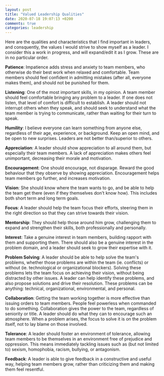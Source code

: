 ```yaml
---
layout: post
title: "Valued Leadership Qualities"
date: 2020-07-18 19:07:13 +0200
comments: true
categories: leadership
---
```


Here are the qualities and characteristics that I find important in leaders, and consquently, the values I would strive to show myself as a leader. I consider this a work in progress, and will expand/edit it as I grow. These are in no particular order.

**Patience**: Impatience adds stress and anxiety to team members, who otherwise do their best work when relaxed and comfortable. Team members should feel confident in admitting mistakes (after all, everyone makes them), and should not be punished for them.

**Listening**: One of the most important skills, in my opinion. A team member should feel comfortable bringing any problem to a leader. If one does not listen, that level of comfort is difficult to establish. A leader should not interrupt others when they speak, and should seek to understand what the team member is trying to communicate, rather than waiting for their turn to speak.

**Humility**: I believe everyone can learn something from anyone else, regardless of their age, experience, or background. Keep an open mind, and be open to new surprises. Leaders are not better than/superior to others.

**Appreciation**: A leader should show appreciation to all around them, but especially their team members. A lack of appreciation makes others feel unimportant, decreasing their morale and motivation.

**Encouragement**: One should encourage, not disparage. Reward the good behaviour that they observe by showing appreciation. Encouragement helps team members go further, and increases motivation.

**Vision**: She should know where the team wants to go, and be able to help the team get there (even if they themselves don't know how). This includes both short term and long term goals.

**Focus**: A leader should help the team focus their efforts, steering them in the right direction so that they can strive towards their vision.

**Mentorship**: They should help those around him grow, challenging them to expand and strengthen their skills, both professionally and personally.

**Interest**: Take a genuine interest in team members, building rapport with them and supporting them. There should also be a genuine interest in the problem domain, and a leader should seek to grow their expertise with it.

**Problem Solving**: A leader should be able to help solve the team's problems, whether those problems are within the team (ie. conflicts) or without (ie. technological or organizational blockers). Solving these problems lets the team focus on achieving their vision, without being distracted by other issues. A leader can help identify these problems, and also propose solutions and drive their resolution. These problems can be anything: technical, organizational, environmental, and personal.

**Collaboration**: Getting the team working together is more effective than issuing orders to team members. People feel powerless when commanded to do something. Collaboration gives the power to the team, regardless of seniority or title. A leader should do what they can to encourage such an atmosphere. When a problem arises, the focus to solve it is on the problem itself, not to lay blame on those involved.

**Tolerance**: A leader should foster an environment of tolerance, allowing team members to be themselves in an environment free of prejudice and oppression. This means immediately tackling issues such as (but not limited to) sexism, homophobia, racism, bullying, or antagonism.

**Feedback**: A leader is able to give feedback in a constructive and useful way, helping team members grow, rather than criticizing them and making them feel resentful.
